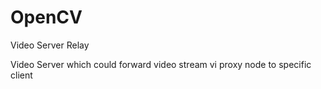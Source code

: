 OpenCV
======

Video Server Relay


Video Server which could forward video stream vi proxy node to specific client
